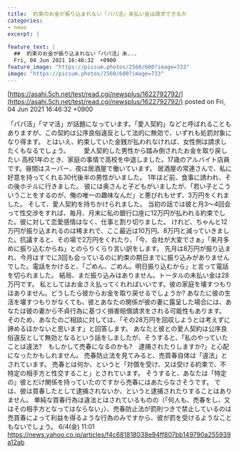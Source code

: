 ```yaml
---
title:  約束のお金が振り込まれない「パパ活」未払い金は請求できるか  
categories:
- news
excerpt: |
  
feature_text: |
  ##  約束のお金が振り込まれない「パパ活」未...
  Fri, 04 Jun 2021 16:46:32  +0900
feature_image: "https://picsum.photos/2560/600?image=733"
image: "https://picsum.photos/2560/600?image=733"
---
```


[https://asahi.5ch.net/test/read.cgi/newsplus/1622792792/](https://asahi.5ch.net/test/read.cgi/newsplus/1622792792/)
posted on Fri, 04 Jun 2021 16:46:32  +0900

<!--more-->

「パパ活」「ママ活」が話題になっています。「愛人契約」などと呼ばれることもありますが、この契約は公序良俗違反として法的に無効で、いずれも処罰対象になり得ます。 とはいえ、約束していた金銭が払われなければ、女性側は請求したくもなるでしょう。 　　愛人契約した男性から踏み倒されたお金を取り戻したい 高校1年のとき、家庭の事情で高校を中退しました。17歳のアルバイト店員です。昼間はスーパー、夜は居酒屋で働いています。 居酒屋の常連さんで、私に好意を持ってくれる30代後半の男性がいました。 1年ほど前、食事に誘われ、その後ホテルに行きました。 彼には奥さんと子どもがいましたが、「若い子とこういうことをするのが、俺の唯一の趣味なんだ」と悪びれもせず、3万円をくれました。 そして、愛人契約を持ちかけられました。 当初の話では彼と月3〜4回会って性交渉をすれば、毎月、月末に私の銀行口座に12万円が払われる約束でした。彼に対して恋愛感情はなく、仕事と割り切りました。 けれど、ちゃんと12万円が振り込まれるのは稀まれで、ここ最近は10万円、8万円と減っていきました。抗議すると、その場で2万円をくれたり、「今、会社が大変でさぁ」「来月多めに振り込むからね」とのらりくらり言い訳をします。 先月は8万円が振り込まれ、今月はすでに3回も会っているのに約束の期日までに振り込みがありませんでした。電話をかけると、「ごめん、ごめん。明日振り込むから」と言って電話を切られました。 結局、まだ振り込みはありません。トータルの未払い金は28万円です。 私としてはお金さえ払ってくれればいいです。彼の家庭を壊すつもりはありません。どうしたら彼からお金を取り戻せるでしょうか? あなたに彼の生活を壊すつもりがなくても、彼とあなたの関係が彼の妻に露呈した場合には、あなたは彼の妻から不貞行為に基づく損害賠償請求をされる可能性もあります。 そのため、あなたのご相談に対しては、「その28万円を回収しようとは考えずに諦めるほかないと思います」と回答します。 あなたと彼との愛人契約は公序良俗違反として無効となるという話をしましたが、そうすると、「私のやっていたことは違法?　もしかして売春になるのかも?　逮捕されたりしますか?」と心配になったかもしれません。 売春防止法を見てみると、売買春自体は「違法」とされています。 売春とは何か、というと「対償を受け、又は受ける約束で、不特定の相手方と性交すること」とされています。 そうすると、あなたは「特定の」彼とだけ関係を持っていたのですから売春にはあたらなさそうです。 では、彼は買春したとして逮捕されないか、というと逮捕されたりすることはありません。 単純な買春行為は違法とはされているものの（「何人も、売春をし、又はその相手方となってはならない」）、売春防止法が罰則つきで禁止しているのは売買春によって利益を得るような行為のみですから、彼が罰を受けるようなこともないでしょう。 6/4(金) 11:01 https://news.yahoo.co.jp/articles/f4c681818038e94ff807bb149790a255939a12ab
